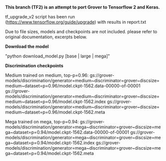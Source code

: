 **This branch (TF2) is an attempt to port Grover to Tensorflow 2 and Keras.**

tf_upgrade_v2 script has been run (https://www.tensorflow.org/guide/upgrade) with results in report.txt

Due to file sizes, models and checkpoints are not included. please refer to original documentation, excerpts below.

**Download the model**

"python download_model.py [base | large | mega]"

**Discrimination checkpoints**

Medium trained on medium, top-p=0.96:
gs://grover-models/discrimination/generator=medium\~discriminator=grover\~discsize=medium~dataset=p=0.96/model.ckpt-1562.data-00000-of-00001
gs://grover-models/discrimination/generator=medium\~discriminator=grover\~discsize=medium~dataset=p=0.96/model.ckpt-1562.index
gs://grover-models/discrimination/generator=medium\~discriminator=grover\~discsize=medium~dataset=p=0.96/model.ckpt-1562.meta

Mega trained on mega, top-p=0.94:
gs://grover-models/discrimination/generator=mega\~discriminator=grover\~discsize=mega~dataset=p=0.94/model.ckpt-1562.data-00000-of-00001
gs://grover-models/discrimination/generator=mega\~discriminator=grover\~discsize=mega~dataset=p=0.94/model.ckpt-1562.index
gs://grover-models/discrimination/generator=mega\~discriminator=grover\~discsize=mega~dataset=p=0.94/model.ckpt-1562.meta

